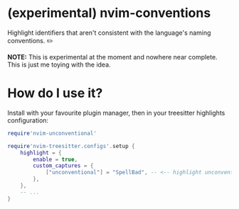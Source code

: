# (experimental) nvim-conventions

Highlight identifiers that aren't consistent with the language's naming
conventions. ✏️

**NOTE:** This is experimental at the moment and nowhere near complete. This is
just me toying with the idea.

# How do I use it?

Install with your favourite plugin manager, then in your treesitter highlights
configuration:

```lua
require'nvim-unconventional'

require'nvim-treesitter.configs'.setup {
    highlight = {
        enable = true,
        custom_captures = {
            ["unconventional"] = "SpellBad", -- <-- highlight unconventional identifiers
        },
    },
    -- ...
}
````
